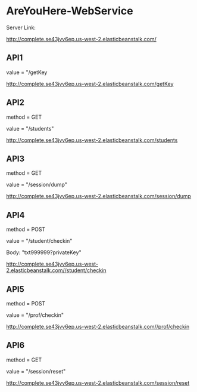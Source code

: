 # AreYouHere-WebService
Server Link:

http://complete.se43jvv6ep.us-west-2.elasticbeanstalk.com/

## API1

value = "/getKey

http://complete.se43jvv6ep.us-west-2.elasticbeanstalk.com/getKey

## API2

method = GET

value = "/students"

http://complete.se43jvv6ep.us-west-2.elasticbeanstalk.com/students

## API3

method = GET

value = "/session/dump"

http://complete.se43jvv6ep.us-west-2.elasticbeanstalk.com/session/dump

## API4

method = POST

value = "/student/checkin"

Body: "txt999999?privateKey"

http://complete.se43jvv6ep.us-west-2.elasticbeanstalk.com//student/checkin

## API5

method = POST

value = "/prof/checkin"

http://complete.se43jvv6ep.us-west-2.elasticbeanstalk.com//prof/checkin

## API6

method = GET

value = "/session/reset"

http://complete.se43jvv6ep.us-west-2.elasticbeanstalk.com/session/reset
